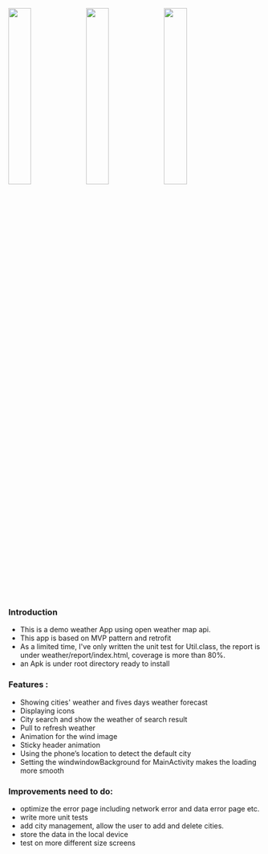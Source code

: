 <img src="https://github.com/wuhao028/weather/blob/master/screenshots/1.gif" width="30%" height="30%" />           <img src="https://github.com/wuhao028/weather/blob/master/screenshots/2.gif" width="30%" height="30%" />           <img src="https://github.com/wuhao028/weather/blob/master/screenshots/3.gif" width="30%" height="30%" />

### Introduction

- This is a demo weather App using open weather map api.
- This app is based on MVP pattern and retrofit
- As a limited time, I've only written the unit test for Util.class, the report is under weather/report/index.html,
coverage is more than 80%.
- an Apk is under root directory ready to install

### Features :
- Showing cities' weather and fives days weather forecast
- Displaying icons
- City search and show the weather of search result
- Pull to refresh weather
- Animation for the wind image
- Sticky header animation
- Using the phone’s location to detect the default city
- Setting the windwindowBackground for MainActivity makes the loading more smooth

### Improvements need to do:
- optimize the error page including network error and data error page etc.
- write more unit tests
- add city management, allow the user to add and delete cities.
- store the data in the local device
- test on more different size screens

